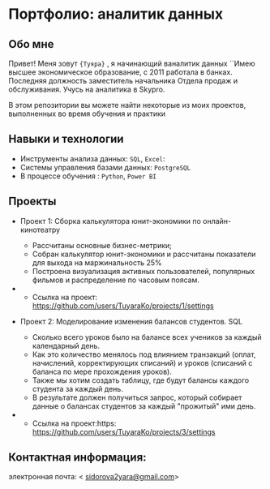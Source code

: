 
# Портфолио: аналитик данных

## Обо мне 

Привет! Меня зовут ``{Туяра}`` , я начинающий ваналитик данных
``Имею высшее экономическое образование, c 2011 работала в банках. Последняя должность заместитель начальника Отдела продаж и обслуживания. Учусь на аналитика в Skypro.

В этом репозитории вы можете найти некоторые из моих проектов, выполненных во время обучения и практики
<br>

## Навыки и технологии
- Инструменты анализа данных: ``SQL``, ``Excel``: 
- Системы управления базами данных: ``PostgreSQL``
- В процессе обучения : ``Python``, ``Power BI``




## Проекты
- Проект 1:  Сборка калькулятора юнит-экономики по онлайн-кинотеатру
    *  Рассчитаны основные бизнес-метрики;
    *  Собран калькулятор юнит-экономики и рассчитаны показатели для выхода на маржинальность 25%
    *  Построена визуализация активных пользователей, популярных фильмов и распределение по часовым поясам.
    
- - Ссылка на проект: https://github.com/users/TuyaraKo/projects/1/settings

 - Проект 2: Моделирование изменения балансов студентов. SQL
    *  Сколько всего уроков было на балансе всех учеников за каждый календарный день.
    *  Как это количество менялось под влиянием транзакций (оплат, начислений, корректирующих списаний) и уроков (списаний с баланса по мере прохождения уроков).
    *  Также мы хотим создать таблицу, где будут балансы каждого студента за каждый день.
    *  В результате должен получиться запрос, который собирает данные о балансах студентов за каждый "прожитый" ими день.

- - Ссылка на проект:https: https://github.com/users/TuyaraKo/projects/3/settings

## Контактная информация:
электронная почта:  < sidorova2yara@gmail.com>
